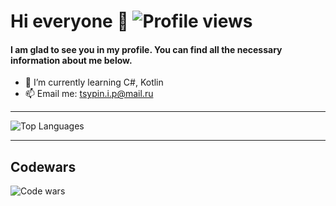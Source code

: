# Hi everyone 👋 ![Profile views](https://komarev.com/ghpvc/?username=dedicated407)
#### I am glad to see you in my profile. You can find all the necessary information about me below.

- 🌱 I’m currently learning C#, Kotlin
- 📫 Email me: tsypin.i.p@mail.ru

***

![Top Languages](https://github-readme-stats.vercel.app/api/top-langs/?username=dedicated407&count_private=true&langs_count=8&layout=compact&title_color=2F7FEC&icon_color=79ff97&text_color=9f9f9f&bg_color=151515&theme=cobalt)

***

## Codewars

![Code wars](https://www.codewars.com/users/Dedicated407/badges/large)
<!--
**Dedicated407/Dedicated407** is a ✨ _special_ ✨ repository because its `README.md` (this file) appears on your GitHub profile.

Here are some ideas to get you started:

- 🔭 I’m currently working on ...
- 🌱 I’m currently learning ...
- 👯 I’m looking to collaborate on ...
- 🤔 I’m looking for help with ...
- 💬 Ask me about ...
- 📫 How to reach me: ...
- 😄 Pronouns: ...
- ⚡ Fun fact: ...
-->
